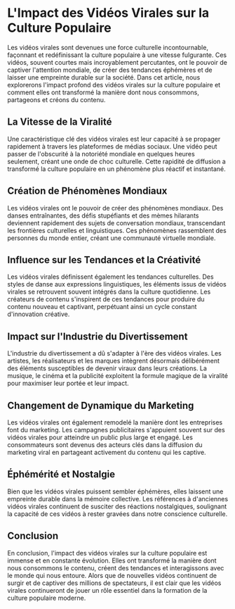 # L'Impact des Vidéos Virales sur la Culture Populaire
Les vidéos virales sont devenues une force culturelle incontournable, façonnant et redéfinissant la culture populaire à une vitesse fulgurante. Ces vidéos, souvent courtes mais incroyablement percutantes, ont le pouvoir de captiver l'attention mondiale, de créer des tendances éphémères et de laisser une empreinte durable sur la société. Dans cet article, nous explorerons l'impact profond des vidéos virales sur la culture populaire et comment elles ont transformé la manière dont nous consommons, partageons et créons du contenu.

## La Vitesse de la Viralité
Une caractéristique clé des vidéos virales est leur capacité à se propager rapidement à travers les plateformes de médias sociaux. Une vidéo peut passer de l'obscurité à la notoriété mondiale en quelques heures seulement, créant une onde de choc culturelle. Cette rapidité de diffusion a transformé la culture populaire en un phénomène plus réactif et instantané.

## Création de Phénomènes Mondiaux
Les vidéos virales ont le pouvoir de créer des phénomènes mondiaux. Des danses entraînantes, des défis stupéfiants et des mèmes hilarants deviennent rapidement des sujets de conversation mondiaux, transcendant les frontières culturelles et linguistiques. Ces phénomènes rassemblent des personnes du monde entier, créant une communauté virtuelle mondiale.

## Influence sur les Tendances et la Créativité
Les vidéos virales définissent également les tendances culturelles. Des styles de danse aux expressions linguistiques, les éléments issus de vidéos virales se retrouvent souvent intégrés dans la culture quotidienne. Les créateurs de contenu s'inspirent de ces tendances pour produire du contenu nouveau et captivant, perpétuant ainsi un cycle constant d'innovation créative.

## Impact sur l'Industrie du Divertissement
L'industrie du divertissement a dû s'adapter à l'ère des vidéos virales. Les artistes, les réalisateurs et les marques intègrent désormais délibérément des éléments susceptibles de devenir viraux dans leurs créations. La musique, le cinéma et la publicité exploitent la formule magique de la viralité pour maximiser leur portée et leur impact.

## Changement de Dynamique du Marketing
Les vidéos virales ont également remodelé la manière dont les entreprises font du marketing. Les campagnes publicitaires s'appuient souvent sur des vidéos virales pour atteindre un public plus large et engagé. Les consommateurs sont devenus des acteurs clés dans la diffusion du marketing viral en partageant activement du contenu qui les captive.

## Éphémérité et Nostalgie
Bien que les vidéos virales puissent sembler éphémères, elles laissent une empreinte durable dans la mémoire collective. Les références à d'anciennes vidéos virales continuent de susciter des réactions nostalgiques, soulignant la capacité de ces vidéos à rester gravées dans notre conscience culturelle.

## Conclusion
En conclusion, l'impact des vidéos virales sur la culture populaire est immense et en constante évolution. Elles ont transformé la manière dont nous consommons le contenu, créent des tendances et interagissons avec le monde qui nous entoure. Alors que de nouvelles vidéos continuent de surgir et de captiver des millions de spectateurs, il est clair que les vidéos virales continueront de jouer un rôle essentiel dans la formation de la culture populaire moderne.